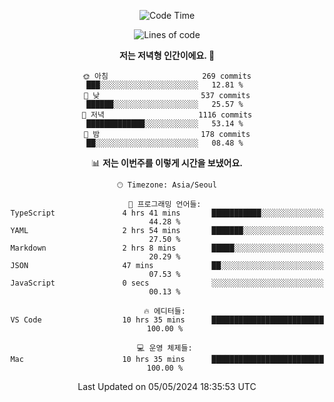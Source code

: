 <div align='center'>
 
<!--START_SECTION:waka-->
![Code Time](http://img.shields.io/badge/Code%20Time-3%2C511%20hrs%2023%20mins-blue)

![Lines of code](https://img.shields.io/badge/%EC%A0%80%EB%8A%94%20%EC%97%AC%ED%83%9C%EA%B9%8C%EC%A7%80%20-1.5%20million%20%EC%A4%84%EC%9D%98%20%EC%BD%94%EB%93%9C%EB%A5%BC%20%EC%9E%91%EC%84%B1%ED%96%88%EC%96%B4%EC%9A%94.-blue)

**저는 저녁형 인간이에요. 🦉** 

```text
🌞 아침                     269 commits         ███░░░░░░░░░░░░░░░░░░░░░░   12.81 % 
🌆 낮　                     537 commits         ██████░░░░░░░░░░░░░░░░░░░   25.57 % 
🌃 저녁                     1116 commits        █████████████░░░░░░░░░░░░   53.14 % 
🌙 밤　                     178 commits         ██░░░░░░░░░░░░░░░░░░░░░░░   08.48 % 
```


📊 **저는 이번주를 이렇게 시간을 보냈어요.** 

```text
🕑︎ Timezone: Asia/Seoul

💬 프로그래밍 언어들: 
TypeScript               4 hrs 41 mins       ███████████░░░░░░░░░░░░░░   44.28 % 
YAML                     2 hrs 54 mins       ███████░░░░░░░░░░░░░░░░░░   27.50 % 
Markdown                 2 hrs 8 mins        █████░░░░░░░░░░░░░░░░░░░░   20.29 % 
JSON                     47 mins             ██░░░░░░░░░░░░░░░░░░░░░░░   07.53 % 
JavaScript               0 secs              ░░░░░░░░░░░░░░░░░░░░░░░░░   00.13 % 

🔥 에디터들: 
VS Code                  10 hrs 35 mins      █████████████████████████   100.00 % 

💻 운영 체제들: 
Mac                      10 hrs 35 mins      █████████████████████████   100.00 % 
```


 Last Updated on 05/05/2024 18:35:53 UTC
<!--END_SECTION:waka-->
 </div>
<!---
Emewjin/Emewjin is a ✨ special ✨ repository because its `README.md` (this file) appears on your GitHub profile.
You can click the Preview link to take a look at your changes.
--->
